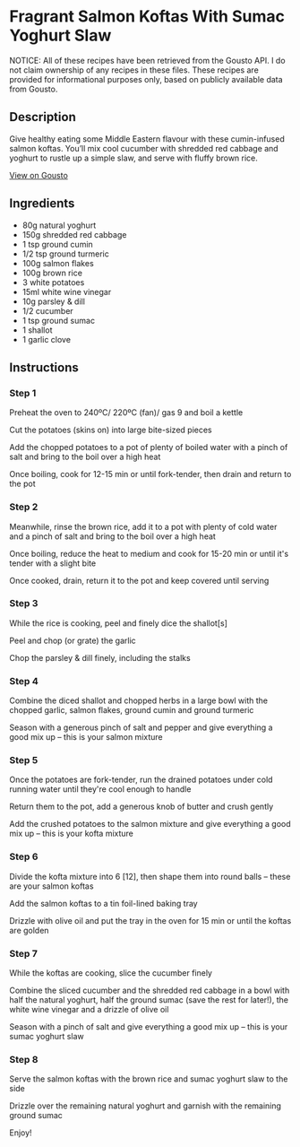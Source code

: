# Fragrant Salmon Koftas With Sumac Yoghurt Slaw

NOTICE: All of these recipes have been retrieved from the Gousto API. I do not claim ownership of any recipes in these files. These recipes are provided for informational purposes only, based on publicly available data from Gousto.

## Description

Give healthy eating some Middle Eastern flavour with these cumin-infused salmon koftas. You’ll mix cool cucumber with shredded red cabbage and yoghurt to rustle up a simple slaw, and serve with fluffy brown rice.

[View on Gousto](https://www.gousto.co.uk/recipes/cookbook/fragrant-salmon-koftas-with-sumac-yoghurt-slaw-brown-rice)

## Ingredients

- 80g natural yoghurt
- 150g shredded red cabbage
- 1 tsp ground cumin
- 1/2 tsp ground turmeric
- 100g salmon flakes
- 100g brown rice
- 3 white potatoes
- 15ml white wine vinegar
- 10g parsley & dill
- 1/2 cucumber
- 1 tsp ground sumac
- 1 shallot
- 1 garlic clove

## Instructions


### Step 1

Preheat the oven to 240ºC/ 220ºC (fan)/ gas 9 and boil a kettle

Cut the potatoes (skins on) into large bite-sized pieces

Add the chopped potatoes to a pot of plenty of boiled water with a pinch of salt and bring to the boil over a high heat

Once boiling, cook for 12-15 min or until fork-tender, then drain and return to the pot


### Step 2

Meanwhile, rinse the brown rice, add it to a pot with plenty of cold water and a pinch of salt and bring to the boil over a high heat

Once boiling, reduce the heat to medium and cook for 15-20 min or until it's tender with a slight bite

Once cooked, drain, return it to the pot and keep covered until serving


### Step 3

While the rice is cooking, peel and finely dice the shallot<span class="text-danger">[s]</span>

Peel and chop (or grate) the garlic

Chop the parsley & dill finely, including the stalks


### Step 4

Combine the diced shallot and chopped herbs in a large bowl with the chopped garlic, salmon flakes, ground cumin and ground turmeric

Season with a generous pinch of salt and pepper and give everything a good mix up – this is your salmon mixture


### Step 5

Once the potatoes are fork-tender, run the drained potatoes under cold running water until they're cool enough to handle

Return them to the pot, add a generous knob of butter and crush gently

Add the crushed potatoes to the salmon mixture and give everything a good mix up – this is your kofta mixture


### Step 6

Divide the kofta mixture into 6 <span class="text-danger">[12]</span>, then shape them into round balls – these are your salmon koftas

Add the salmon koftas to a tin foil-lined baking tray

Drizzle with olive oil and put the tray in the oven for 15 min or until the koftas are golden


### Step 7

While the koftas are cooking, slice the cucumber finely

Combine the sliced cucumber and the shredded red cabbage in a bowl with half the natural yoghurt, half the ground sumac (save the rest for later!), the white wine vinegar and a drizzle of olive oil

Season with a pinch of salt and give everything a good mix up – this is your sumac yoghurt slaw

### Step 8

Serve the salmon koftas with the brown rice and sumac yoghurt slaw to the side

Drizzle over the remaining natural yoghurt and garnish with the remaining ground sumac

Enjoy!

